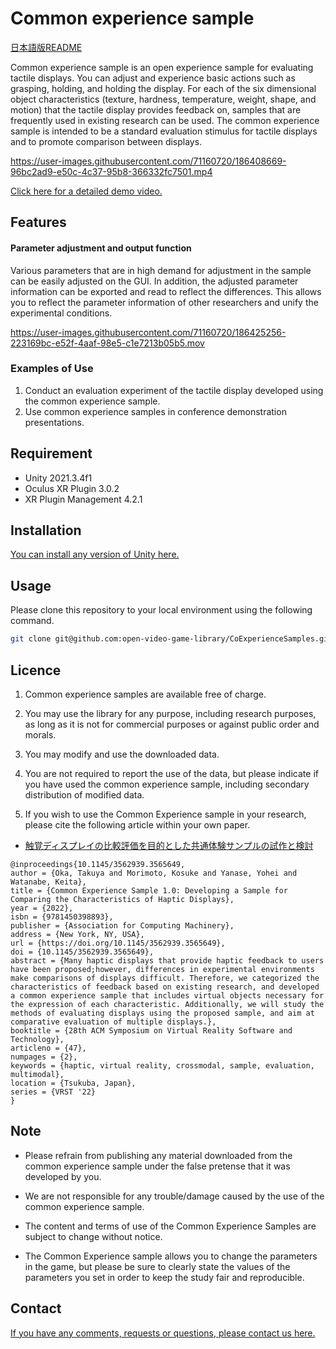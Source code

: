 
# Common experience sample

[日本語版README](https://github.com/open-video-game-library/CommonExperienceSample/blob/main/README.JP.md)


Common experience sample is an open experience sample for evaluating tactile displays. You can adjust and experience basic actions such as grasping, holding, and holding the display. For each of the six dimensional object characteristics (texture, hardness, temperature, weight, shape, and motion) that the tactile display provides feedback on, samples that are frequently used in existing research can be used. The common experience sample is intended to be a standard evaluation stimulus for tactile displays and to promote comparison between displays.
 

https://user-images.githubusercontent.com/71160720/186408669-96bc2ad9-e50c-4c37-95b8-366332fc7501.mp4

[Click here for a detailed demo video.](https://www.youtube.com/watch?v=3QshPIVFACQ)



## Features



#### Parameter adjustment and output function
	
Various parameters that are in high demand for adjustment in the sample can be easily adjusted on the GUI. In addition, the adjusted parameter information can be exported and read to reflect the differences. This allows you to reflect the parameter information of other researchers and unify the experimental conditions.


https://user-images.githubusercontent.com/71160720/186425256-223169bc-e52f-4aaf-98e5-c1e7213b05b5.mov		


		

### Examples of Use


1. Conduct an evaluation experiment of the tactile display developed using the common experience sample.
2. Use common experience samples in conference demonstration presentations.

## Requirement

* Unity 2021.3.4f1
* Oculus XR Plugin 3.0.2
* XR Plugin Management 4.2.1

## Installation

[You can install any version of Unity here.](https://unity3d.com/jp/get-unity/download/archive)

## Usage

Please clone this repository to your local environment using the following command.

```bash
git clone git@github.com:open-video-game-library/CoExperienceSamples.git
```


## Licence

1. Common experience samples are available free of charge.

2. You may use the library for any purpose, including research purposes, as long as it is not for commercial purposes or against public order and morals.

3. You may modify and use the downloaded data.

4. You are not required to report the use of the data, but please indicate if you have used the common experience sample, including secondary distribution of modified data.

5. If you wish to use the Common Experience sample in your research, please cite the following article within your own paper.

- [触覚ディスプレイの比較評価を目的とした共通体験サンプルの試作と検討](https://conference.vrsj.org/ac2022/program/doc/1F1-5.pdf)
```
@inproceedings{10.1145/3562939.3565649,
author = {Oka, Takuya and Morimoto, Kosuke and Yanase, Yohei and Watanabe, Keita},
title = {Common Experience Sample 1.0: Developing a Sample for Comparing the Characteristics of Haptic Displays},
year = {2022},
isbn = {9781450398893},
publisher = {Association for Computing Machinery},
address = {New York, NY, USA},
url = {https://doi.org/10.1145/3562939.3565649},
doi = {10.1145/3562939.3565649},
abstract = {Many haptic displays that provide haptic feedback to users have been proposed;however, differences in experimental environments make comparisons of displays difficult. Therefore, we categorized the characteristics of feedback based on existing research, and developed a common experience sample that includes virtual objects necessary for the expression of each characteristic. Additionally, we will study the methods of evaluating displays using the proposed sample, and aim at comparative evaluation of multiple displays.},
booktitle = {28th ACM Symposium on Virtual Reality Software and Technology},
articleno = {47},
numpages = {2},
keywords = {haptic, virtual reality, crossmodal, sample, evaluation, multimodal},
location = {Tsukuba, Japan},
series = {VRST '22}
}
```

## Note

-  Please refrain from publishing any material downloaded from the common experience sample under the false pretense that it was developed by you.

-  We are not responsible for any trouble/damage caused by the use of the common experience sample.

-  The content and terms of use of the Common Experience Samples are subject to change without notice.

-  The Common Experience sample allows you to change the parameters in the game, but please be sure to clearly state the values of the parameters you set in order to keep the study fair and reproducible.

## Contact

[If you have any comments, requests or questions, please contact us here.](https://open-video-game-library.github.io/info/contact/)

